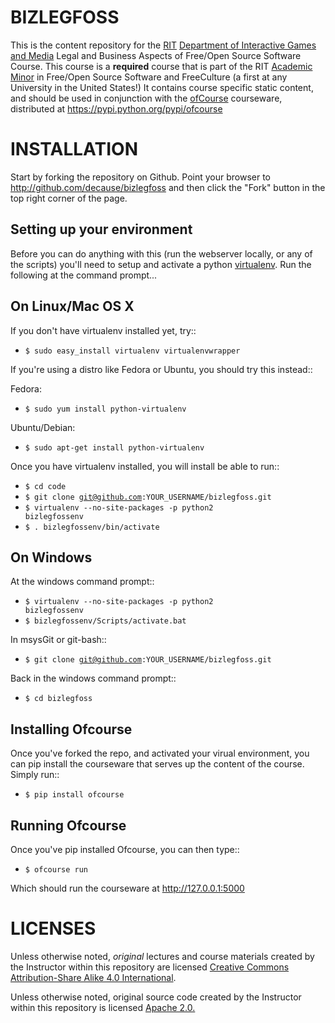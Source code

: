 BIZLEGFOSS
==========

This is the content repository for the <a target="_blank"
href="http://rit.edu">RIT</a> <a target="_blank"
href="http://igm.rit.edu">Department of Interactive Games and Media</a> Legal
and Business Aspects of Free/Open Source Software Course. This course is a
<strong>required</strong> course that is part of the RIT <a target="_blank"
href="http://www.rit.edu/news/story.php?id=50590">Academic Minor</a> in
Free/Open Source Software and FreeCulture (a first at any University in the
United States!) It contains course specific static content, and should be used
in conjunction with the <a target="_blank"
href="http://github.com/FOSSRIT/ofCourse">ofCourse</a> courseware, distributed
at <a target="_blank"
href="https://pypi.python.org/pypi/ofcourse">https://pypi.python.org/pypi/ofcourse</a>

INSTALLATION
============

Start by forking the repository on Github. Point your browser to
http://github.com/decause/bizlegfoss and then click the "Fork" button in the
top right corner of the page.

Setting up your environment
---------------------------

Before you can do anything with this (run the webserver locally, or any of the
scripts) you'll need to setup and activate a python <a target="_blank"
href="http://pypi.python.org/pypi/virtualenv">virtualenv</a>.  Run the
following at the command prompt...

On Linux/Mac OS X
-----------------

If you don't have virtualenv installed yet, try::

 - <code>$ sudo easy_install virtualenv virtualenvwrapper</code>

If you're using a distro like Fedora or Ubuntu, you should try this instead::

 Fedora:
 - <code>$ sudo yum install python-virtualenv</code>

 Ubuntu/Debian:
 - <code>$ sudo apt-get install python-virtualenv</code>

Once you have virtualenv installed, you will install be able to run::

 - <code>$ cd code</code>
 - <code>$ git clone git@github.com:YOUR_USERNAME/bizlegfoss.git</code>
 - <code>$ virtualenv --no-site-packages -p python2 bizlegfossenv</code>
 - <code>$ . bizlegfossenv/bin/activate</code>

On Windows
----------

At the windows command prompt::

 - <code>$ virtualenv --no-site-packages -p python2 bizlegfossenv</code>
 - <code>$ bizlegfossenv/Scripts/activate.bat</code>

In msysGit or git-bash::

 - <code>$ git clone git@github.com:YOUR_USERNAME/bizlegfoss.git</code>

Back in the windows command prompt::

 - <code>$ cd bizlegfoss</code>


Installing Ofcourse
-------------------

Once you've forked the repo, and activated your virual environment, you can pip
install the courseware that serves up the content of the course. Simply run::

 - <code>$ pip install ofcourse</code>


Running Ofcourse
----------------

Once you've pip installed Ofcourse, you can then type::

 - <code>$ ofcourse run</code>

Which should run the courseware at <a target="_blank" href="http://127.0.0.1:5000">http://127.0.0.1:5000</a>


LICENSES
========

Unless otherwise noted, <em>original</em> lectures and course materials created
by the Instructor within this repository are licensed <a target="_blank"
href="https://creativecommons.org/licenses/by-sa/4.0/">Creative Commons
Attribution-Share Alike 4.0 International</a>.

Unless otherwise noted, original source code created by the Instructor within
this repository is licensed <a target="_blank"
href="https://www.apache.org/licenses/LICENSE-2.0">Apache 2.0.</a>
